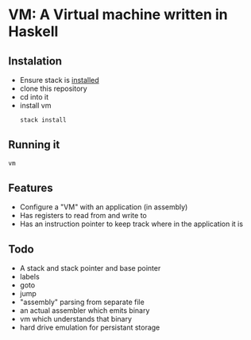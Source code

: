 # VM: A Virtual machine written in Haskell

## Instalation
* Ensure stack is [installed](https://docs.haskellstack.org/en/stable/install_and_upgrade/)
* clone this repository
* cd into it
* install vm
  ```bash
  stack install
  ```
  
## Running it
   ```bash
   vm
   ```

## Features
* Configure a "VM" with an application (in assembly)
* Has registers to read from and write to
* Has an instruction pointer to keep track where in the application it is

## Todo
* A stack and stack pointer and base pointer
* labels
* goto
* jump
* "assembly" parsing from separate file
* an actual assembler which emits binary
* vm which understands that binary
* hard drive emulation for persistant storage
